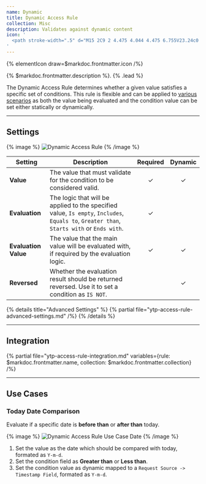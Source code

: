```yaml
---
name: Dynamic
title: Dynamic Access Rule
collection: Misc
description: Validates against dynamic content
icon: '
  <path stroke-width=".5" d="M15 2C9 2 4.475 4.044 4.475 6.755V23.24c0 2.71 4.525 4.758 10.525 4.758s10.525-2.042 10.525-4.758V6.754C25.525 4.043 21 2 15 2zm9.225 15.745c0 1.634-3.788 3.459-9.225 3.459-5.437 0-9.225-1.82-9.225-3.459V14.61c1.761 1.454 5.15 2.398 9.225 2.398 4.074 0 7.47-.944 9.225-2.398v3.135zm0-5.496c0 1.634-3.788 3.46-9.225 3.46-5.437 0-9.225-1.82-9.225-3.46V9.114c1.761 1.454 5.15 2.398 9.225 2.398 4.074 0 7.47-.944 9.225-2.398v3.135zM15 3.3c5.437 0 9.225 1.82 9.225 3.459 0 1.64-3.788 3.459-9.225 3.459-5.437 0-9.225-1.82-9.225-3.459C5.775 5.119 9.563 3.3 15 3.3zm0 23.394c-5.437 0-9.225-1.82-9.225-3.458V20.1c1.761 1.453 5.15 2.397 9.225 2.397 4.074 0 7.47-.944 9.225-2.397v3.135c0 1.639-3.788 3.458-9.225 3.458z"/>
'
---
```


{% elementIcon draw=$markdoc.frontmatter.icon /%}

{% $markdoc.frontmatter.description %}. {% .lead %}

The Dynamic Access Rule determines whether a given value satisfies a specific set of conditions. This rule is flexible and can be applied to [various scenarios](#use-cases) as both the value being evaluated and the condition value can be set either statically or dynamically.

---

## Settings

{% image %}
![Dynamic Access Rule](/assets/ytp/access/rule-dynamic.webp)
{% /image %}

| Setting | Description | Required | Dynamic |
| ------- | ----------- | :------: | :-----: |
| **Value** | The value that must validate for the condition to be considered valid. | &#x2713; | &#x2713; |
| **Evaluation** | The logic that will be applied to the specified value, `Is empty`, `Includes`, `Equals to`, `Greater than`, `Starts with` or `Ends with`. | &#x2713; |
| **Evaluation Value** | The value that the main value will be evaluated with, if required by the evaluation logic. | &#x2713; | &#x2713; |
| **Reversed** | Whether the evaluation result should be returned reversed. Use it to set a condition as `IS NOT`. | | &#x2713; |

{% details title="Advanced Settings" %}
    {% partial file="ytp-access-rule-advanced-settings.md" /%}
{% /details %}

---

## Integration

{% partial file="ytp-access-rule-integration.md" variables={rule: $markdoc.frontmatter.name, collection: $markdoc.frontmatter.collection} /%}

---

## Use Cases

### Today Date Comparison

Evaluate if a specific date is **before than** or **after than** today.

{% image %}
![Dynamic Access Rule Use Case Date](/assets/ytp/access/rule-dynamic-usecase-date.webp)
{% /image %}

1. Set the value as the date which should be compared with today, formated as `Y-m-d`.
1. Set the condition field as **Greater than** or **Less than**.
1. Set the condition value as dynamic mapped to a `Request Source -> Timestamp Field`, formated as `Y-m-d`.
